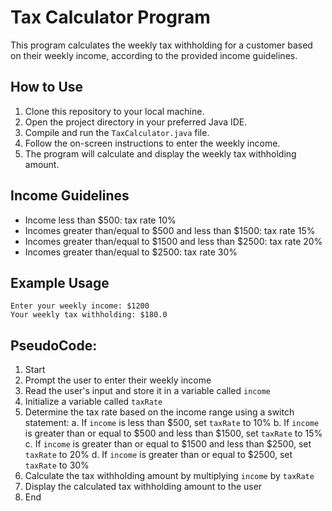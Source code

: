 # Tax Calculator Program

This program calculates the weekly tax withholding for a customer based on their weekly income, according to the provided income guidelines.

## How to Use

1. Clone this repository to your local machine.
2. Open the project directory in your preferred Java IDE.
3. Compile and run the `TaxCalculator.java` file.
4. Follow the on-screen instructions to enter the weekly income.
5. The program will calculate and display the weekly tax withholding amount.

## Income Guidelines

- Income less than $500: tax rate 10%
- Incomes greater than/equal to $500 and less than $1500: tax rate 15%
- Incomes greater than/equal to $1500 and less than $2500: tax rate 20%
- Incomes greater than/equal to $2500: tax rate 30%

## Example Usage

```
Enter your weekly income: $1200
Your weekly tax withholding: $180.0
```


## PseudoCode:
1. Start
2. Prompt the user to enter their weekly income
3. Read the user's input and store it in a variable called `income`
4. Initialize a variable called `taxRate`
5. Determine the tax rate based on the income range using a switch statement:
   a. If `income` is less than $500, set `taxRate` to 10%
   b. If `income` is greater than or equal to $500 and less than $1500, set `taxRate` to 15%
   c. If `income` is greater than or equal to $1500 and less than $2500, set `taxRate` to 20%
   d. If `income` is greater than or equal to $2500, set `taxRate` to 30%
6. Calculate the tax withholding amount by multiplying `income` by `taxRate`
7. Display the calculated tax withholding amount to the user
8. End



